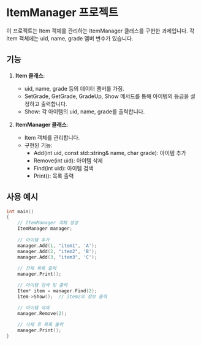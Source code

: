 # ItemManager 프로젝트

이 프로젝트는 Item 객체를 관리하는 ItemManager 클래스를 구현한 과제입니다. 각 Item 객체에는 uid, name, grade 멤버 변수가 있습니다.

## 기능

1. **Item 클래스**:

   * uid, name, grade 등의 데이터 멤버를 가짐.
   * SetGrade, GetGrade, GradeUp, Show 메서드를 통해 아이템의 등급을 설정하고 출력합니다.
   * Show: 각 아이템의 uid, name, grade를 출력합니다.

2. **ItemManager 클래스**:

   * Item 객체를 관리합니다.
   * 구현된 기능:
     * Add(int uid, const std::string& name, char grade): 아이템 추가
     * Remove(int uid): 아이템 삭제
     * Find(int uid): 아이템 검색
     * Print(): 목록 출력

## 사용 예시

```cpp
int main()
{
    // ItemManager 객체 생성
    ItemManager manager;
    
    // 아이템 추가
    manager.Add(1, "item1", 'A');
    manager.Add(2, "item2", 'B');
    manager.Add(3, "item3", 'C');
    
    // 전체 목록 출력
    manager.Print();

    // 아이템 검색 및 출력
    Item* item = manager.Find(2);
    item->Show();  // item2의 정보 출력

    // 아이템 삭제
    manager.Remove(2);
    
    // 삭제 후 목록 출력
    manager.Print();
}
```